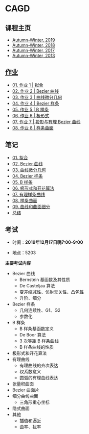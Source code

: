 # CAGD

## 课程主页

- [Autumn-Winter, 2019](http://staff.ustc.edu.cn/~renjiec/CAGD_2019S1/default.htm) 
- [Autumn-Winter, 2018](http://staff.ustc.edu.cn/~lgliu/Courses/CAGD_2018_autumn-winter/default.htm) 
- [Autumn-Winter, 2017](http://staff.ustc.edu.cn/~lgliu/Courses/CAGD_2017_autumn-winter/default.htm) 
- [Autumn-Winter, 2013](http://staff.ustc.edu.cn/~lgliu/Courses/CAGD_2013_autumn-winter/default.htm) 

## [作业](homeworks/) 

- [01. 作业 1 | 拟合](homeworks/01/) 
- [02. 作业 2 | Bezier 曲线](homeworks/02/) 
- [03. 作业 3 | 曲线微分几何](homeworks/03/) 
- [04. 作业 4 | Bezier 样条](homeworks/04/) 
- [05. 作业 5 | B 样条](homeworks/05/) 
- [06. 作业 6 | 极形式](homeworks/06/) 
- [07. 作业 7 | 投影与有理 Bezier 曲线](homeworks/07/) 
- [08. 作业 8 | 样条曲面](homeworks/08/) 

## 笔记

- [01. 拟合](notes/01_Fit.md) 
- [02. Bezier 曲线](notes/02_BezierCurve.md) 
- [03. 曲线微分几何](notes/03_DifferentialGeometryCurve.md) 
- [04. Bezier 样条](notes/04_BezierSpline.md) 
- [05. B 样条](notes/05_BSpline.md) 
- [06. 极形式和开花算法](notes/06_PolarForm.md) 
- [07. 有理样条曲线](notes/07_Rational.md) 
- [08. 样条曲面](notes/08_SplineSurface.md) 
- [09. 曲线和曲面细分](notes/09_Subdivision.md) 
- [总结](notes/Summary.md) 

## 考试

- 时间：**2019年12月17日晚7:00-9:00** 

- 地点：5203

**主要考试内容** 

- Bezier 曲线
  - Bernstein 基函数及其性质
  - De Casteljau 算法
  - 变差缩减性、仿射无关性、凸包性
  - 升阶、细分
- Bezier 样条
  - 几何连续性、G1、G2
  - 参数化
- B 样条
  - B 样条基函数定义
  - De Boor 算法
  - 3 次等距 B 样条曲线
  - B 样条曲线的性质
- 极形式和开花算法
- 有理曲线
  - 有理曲线的齐次表达
  - 权系数意义
  - 圆弧的有理曲线表达
- 张量积曲面
- Bezier 曲面片
- 细分曲线曲面
  - 三角形重心坐标
- 隐式曲面
- 其他
  - 插值和逼近
  - 曲率、扰率

